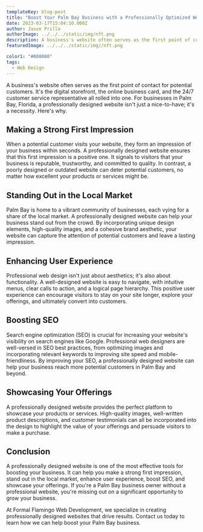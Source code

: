 ```yaml
---
templateKey: blog-post
title: "Boost Your Palm Bay Business with a Professionally Optimized Website"
date: 2023-03-17T15:04:10.000Z
author: Jason Prillo
authorImage: ../../../static/img/nft.png
description: A business's website often serves as the first point of contact for potential customers. It's the digital storefront, the online business card, and the 24/7 customer service representative all rolled into one. For businesses in Palm Bay, Florida, a professionally designed website isn't just a nice-to-have; it's a necessity.
featuredImage: ../../../static/img//nft.png

color1: "#008000"
tags:
  - Web Design
---
```




A business's website often serves as the first point of contact for potential customers. It's the digital storefront, the online business card, and the 24/7 customer service representative all rolled into one. For businesses in Palm Bay, Florida, a professionally designed website isn't just a nice-to-have; it's a necessity. Here's why.

## Making a Strong First Impression

When a potential customer visits your website, they form an impression of your business within seconds. A professionally designed website ensures that this first impression is a positive one. It signals to visitors that your business is reputable, trustworthy, and committed to quality. In contrast, a poorly designed or outdated website can deter potential customers, no matter how excellent your products or services might be.

## Standing Out in the Local Market

Palm Bay is home to a vibrant community of businesses, each vying for a share of the local market. A professionally designed website can help your business stand out from the crowd. By incorporating unique design elements, high-quality images, and a cohesive brand aesthetic, your website can capture the attention of potential customers and leave a lasting impression.

## Enhancing User Experience

Professional web design isn't just about aesthetics; it's also about functionality. A well-designed website is easy to navigate, with intuitive menus, clear calls to action, and a logical page hierarchy. This positive user experience can encourage visitors to stay on your site longer, explore your offerings, and ultimately convert into customers.

## Boosting SEO

Search engine optimization (SEO) is crucial for increasing your website's visibility on search engines like Google. Professional web designers are well-versed in SEO best practices, from optimizing images and incorporating relevant keywords to improving site speed and mobile-friendliness. By improving your SEO, a professionally designed website can help your business reach more potential customers in Palm Bay and beyond.

## Showcasing Your Offerings

A professionally designed website provides the perfect platform to showcase your products or services. High-quality images, well-written product descriptions, and customer testimonials can all be incorporated into the design to highlight the value of your offerings and persuade visitors to make a purchase.

## Conclusion

A professionally designed website is one of the most effective tools for boosting your business. It can help you make a strong first impression, stand out in the local market, enhance user experience, boost SEO, and showcase your offerings. If you're a Palm Bay business owner without a professional website, you're missing out on a significant opportunity to grow your business.

At Formal Flamingo Web Development, we specialize in creating professionally designed websites that drive results.
Contact us today to learn how we can help boost your Palm Bay business.
